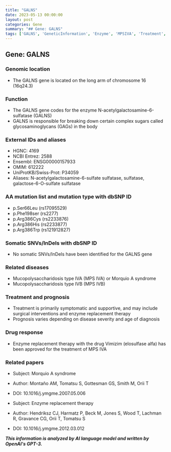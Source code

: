 ```yaml
---
title: "GALNS"
date: 2023-05-13 00:00:00
layout: post
categories: Gene
summary: "## Gene: GALNS"
tags: ['GALNS', 'GeneticInformation', 'Enzyme', 'MPSIVA', 'Treatment', 'Prognosis', 'DrugResponse', 'RelatedPapers']
---
```


## Gene: GALNS

### Genomic location
- The GALNS gene is located on the long arm of chromosome 16 (16q24.3)

### Function
- The GALNS gene codes for the enzyme N-acetylgalactosamine-6-sulfatase (GALNS)
- GALNS is responsible for breaking down certain complex sugars called glycosaminoglycans (GAGs) in the body

### External IDs and aliases
- HGNC: 4169
- NCBI Entrez: 2588
- Ensembl: ENSG00000157933
- OMIM: 612222
- UniProtKB/Swiss-Prot: P34059
- Aliases: N-acetylgalactosamine-6-sulfate sulfatase, sulfatase, galactose-6-O-sulfate sulfatase

### AA mutation list and mutation type with dbSNP ID
- p.Ser66Leu (rs17095529)
- p.Phe198ser (rs2277)
- p.Arg386Cys (rs2233876)
- p.Arg386His (rs2233877)
- p.Arg386Trp (rs121912827)

### Somatic SNVs/InDels with dbSNP ID
- No somatic SNVs/InDels have been identified for the GALNS gene

### Related diseases
- Mucopolysaccharidosis type IVA (MPS IVA) or Morquio A syndrome
- Mucopolysaccharidosis type IVB (MPS IVB)

### Treatment and prognosis
- Treatment is primarily symptomatic and supportive, and may include surgical interventions and enzyme replacement therapy
- Prognosis varies depending on disease severity and age of diagnosis

### Drug response
- Enzyme replacement therapy with the drug Vimizim (elosulfase alfa) has been approved for the treatment of MPS IVA

### Related papers
- Subject: Morquio A syndrome
- Author: Montaño AM, Tomatsu S, Gottesman GS, Smith M, Orii T
- DOI: 10.1016/j.ymgme.2007.05.006

- Subject: Enzyme replacement therapy
- Author: Hendriksz CJ, Harmatz P, Beck M, Jones S, Wood T, Lachman R, Gravance CG, Orii T, Tomatsu S
- DOI: 10.1016/j.ymgme.2012.03.012

**_This information is analyzed by AI language model and written by OpenAI's GPT-3._**